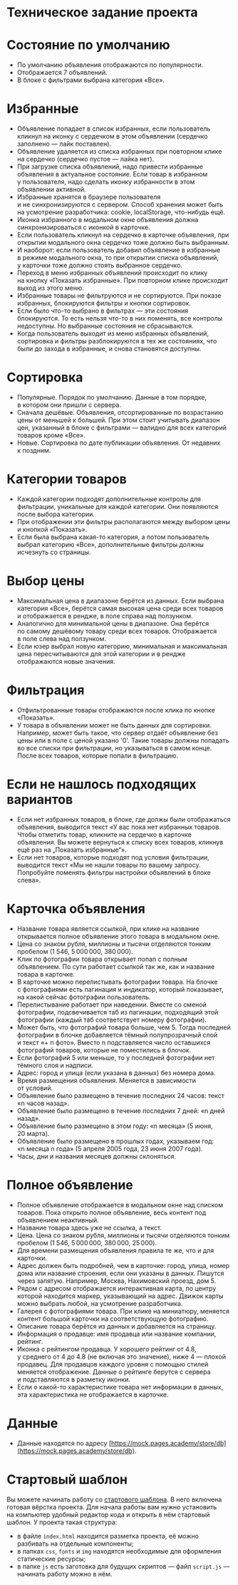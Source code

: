 # **Техническое задание проекта**

# **Состояние по умолчанию**

- По умолчанию объявления отображаются по популярности.
- Отображается 7 объявлений.
- В блоке с фильтрами выбрана категория «Все».

# **Избранные**

- Объявление попадает в список избранных, если пользователь кликнул на иконку с сердечком в этом объявлении (сердечко заполнено — лайк поставлен).
- Объявление удаляется из списка избранных при повторном клике на сердечко (сердечко пустое — лайка нет).
- При загрузке списка объявлений, надо привести избранные объявления в актуальное состояние. Если товар в избранном у пользователя, надо сделать иконку избранности в этом объявлении активной.
- Избранные хранятся в браузере пользователя и не синхронизируются с сервером. Способ хранения может быть на усмотрение разработчика: cookie, localStorage, что-нибудь ещё.
- Иконка избранного в модальном окне объявления должна синхронизироваться с иконкой в карточке.
- Если пользователь кликнул на сердечко в карточке объявления, при открытии модального окна сердечко тоже должно быть выбранным.
- И наоборот: если пользователь добавил объявление в избранные в режиме модального окна, то при открытии списка объявлений, у карточки тоже должно стоять выбранное сердечко.
- Переход в меню избранных объявлений происходит по клику на кнопку «Показать избранные». При повторном клике происходит выход из этого меню.
- Избранные товары не фильтруются и не сортируются. При показе избранных, блокируются фильтры и кнопки сортировок.
- Если было что-то выбрано в фильтрах — эти состояния блокируются. То есть нельзя что-то в них поменять, все контролы недоступны. Но выбранные состояния не сбрасываются.
- Когда пользователь выходит из меню избранных объявлений, сортировка и фильтры разблокируются в тех же состояниях, что были до захода в избранные, и снова становятся доступны.

# **Сортировка**

- Популярные. Порядок по умолчанию. Данные в том порядке, в котором они пришли с сервера.
- Сначала дешёвые. Объявления, отсортированные по возрастанию цены от меньшей к большей. При этом стоит учитывать диапазон цен, указанный в блоке с фильтрами — валидно для всех категорий товаров кроме «Все».
- Новые. Сортировка по дате публикации объявления. От недавних к поздним.

# **Категории товаров**

- Каждой категории подходят дополнительные контролы для фильтрации, уникальные для каждой категории. Они появляются после выбора категории.
- При отображении эти фильтры располагаются между выбором цены и кнопкой «Показать».
- Если была выбрана какая-то категория, а потом пользователь выбрал категорию «Все», дополнительные фильтры должны исчезнуть со страницы.

# **Выбор цены**

- Максимальная цена в диапазоне берётся из данных. Если выбрана категория «Все», берётся самая высокая цена среди всех товаров и отображается в рендже, в поле справа над ползунком.
- Аналогично для минимальной цены в диапазоне. Она берётся по самому дешёвому товару среди всех товаров. Отображается в поле слева над ползунком.
- Если юзер выбрал новую категорию, минимальная и максимальная цена пересчитываются для этой категории и в рендже отображаются новые значения.

# **Фильтрация**

- Отфильтрованные товары отображаются после клика по кнопке «Показать».
- У товара в объявлении может не быть данных для сортировки. Например, может быть такое, что сервер отдаёт объявление без цены или в поле с ценой указано '0'. Такие товары должны попадать во все списки при фильтрации, но указываться в самом конце. После всех товаров, которые попали в фильтрацию.

# **Если не нашлось подходящих вариантов**

- Если нет избранных товаров, в блоке, где должы были отображаться объявления, выводится текст «У вас пока нет избранных товаров. Чтобы отметить товар, кликните на сердечко в карточке объявления. Вы можете вернуться к списку всех товаров, кликнув ещё раз на „Показать избранные“».
- Если нет товаров, которые подходят под условия фильтрации, выводится текст «Мы не нашли товары по вашему запросу. Попробуйте поменять фильтры настройки объявлений в блоке слева».

# **Карточка объявления**

- Название товара является ссылкой, при клике на название открывается полное объявление этого товара в модальном окне.
- Цена со знаком рубля, миллионы и тысячи отделяются тонким пробелом (1 546, 5 000 000, 380 000).
- Клик по фотографии товара открывает попап с полным объявлением. По сути работает ссылкой так же, как и название товара в карточке.
- В карточке можно перелистывать фотографии товара. На блочке с фотографиями есть пагинация и индикатор, который показывает, на какой сейчас фотографии пользователь.
- Перелистывание работает при наведении. Вместе со сменой фотографии, подсвечивается таб из пагинации, подходящий этой фотографии (каждый таб соответствует номеру фотографии).
- Может быть, что фотографий товара больше, чем 5. Тогда последней фотографии в блочке добавляется тёмный полупрозрачный слой и текст «+ n фото». Вместо n подставляется число оставшихся фотографий товаров, которые не поместились в блочок.
- Если фотографий 5 или меньше, то у последней фотографии нет тёмного слоя и надписи.
- Адрес: город и улица (если указана в данных) без номера дома.
- Время размещения объявления. Меняется в зависимости от условий.
- Объявление было размещено в течение последних 24 часов: текст «n часов назад».
- Объявление было размещено в течение последних 7 дней: «n дней назад».
- Объявление было размещено в этом году: «n месяца» (5 июня, 20 марта).
- Объявление было размещено в прошлых годах, указываем год: «n месяца n года» (5 апреля 2005 года, 23 июня 2007 года).
- Часы, дни и названия месяцев должны склоняться.

# **Полное объявление**

- Полное объявление отображается в модальном окне над списком товаров. Пока открыто полное объявление, весь контент под объявлением неактивный.
- Название товара здесь уже не ссылка, а текст.
- Цена. Цена со знаком рубля, миллионы и тысячи отделяются тонким пробелом (1 546, 5 000 000, 380 000, 25 000).
- Для времени размещения объявления правила те же, что и для карточки.
- Адрес должен быть подробней, чем в карточке: город, улица, номер дома или название строения, если они указаны в данных. Пишутся через запятую. Например, Москва, Нахимовский проезд, дом 5.
- Рядом с адресом отображается интерактивная карта, по центру которой находится маркер, указывающий на адрес. Движок карты можно выбрать любой, на усмотрение разработчика.
- Галерея с фотографиями товара. При клике на миниатюру, меняется контент большой карточки на соответствующую фотографию.
- Описание товара берётся из данных и добавляется на страницу.
- Информация о продавце: имя продавца или название компании, рейтинг.
- Иконка с рейтингом продавца. У хорошего рейтинг от 4.8, у среднего от 4 до 4.8 (не включая это значение), ниже 4 — плохой продавец. Для продавцов каждого уровня с помощью стилей меняется отображение. Данные о рейтинге берутся с сервера и подставляются в разметку иконки.
- Если о какой-то характеристике товара нет информации в данных, эта характеристика не отображается в карточке.

# **Данные**

- Данные находятся по адресу [https://mock.pages.academy/store/db](https://mock.pages.academy/store/db).

# **Стартовый шаблон**

Вы можете начинать работу со [стартового шаблона](https://htmlacademy.ru/skills/online-store/instruction/user-sources_16-46-54.zip). В него включена готовая вёрстка проекта. Для начала работы вам нужно установить на компьютер удобный редактор кода и открыть в нём стартовый шаблон. У проекта такая структура:

- в файле `index.html` находится разметка проекта, её можно разбивать на отдельные компоненты;
- в папках `css`, `fonts` и `img` находятся необходимые для оформления статические ресурсы;
- в папке `js` есть заготовка для будущих скриптов — файл `script.js` — начинать работу можно в нём.
